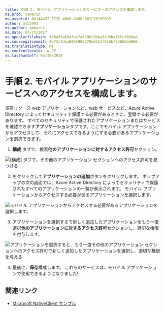 ```yaml
---
title: 手順 2. モバイル アプリケーションのサービスへのアクセスを構成します。
ms.prod: xamarin
ms.assetid: 8A14A457-F72E-4B08-B4B6-801F7619F893
author: asb3993
ms.author: amburns
ms.date: 03/23/2017
ms.openlocfilehash: fd6436a664fde7a610b29bba31d0baf35cf88dad
ms.sourcegitcommit: 0a72c7dea020b965378b6314f558bf5360dbd066
ms.translationtype: MT
ms.contentlocale: ja-JP
ms.lasthandoff: 05/10/2018
---
```

# <a name="step-2-configure-service-access-for-mobile-application"></a>手順 2. モバイル アプリケーションのサービスへのアクセスを構成します。

任意リソース web アプリケーションなど、web サービスなど、Azure Active Directory によってセキュリティで保護する必要があるときに、登録する必要があります。 すべてのセキュリティで保護されたアプリケーションまたはサービスを確認できます**アプリケーション**タブです。ここでモバイル アプリケーションからアクセスして、それにアクセスできるようにする必要があるアプリケーションを選択できます。

1. **構成** タブで、検索**他のアプリケーションに対するアクセス許可**セクション。

  ![](configure-images/2.1-configure.png "[構成] タブで、その他のアプリケーション セクションへのアクセス許可を見つける")

2.  をクリックして**アプリケーションの追加**ボタンをクリックします。 ポップアップの次の画面では、Azure Active Directory によってセキュリティで保護されたすべてのアプリケーションの一覧が表示されます。 モバイル アプリケーションからアクセスする必要があるアプリケーションを選択します。

  ![](configure-images/2.2-add-application.png "モバイル アプリケーションからアクセスする必要があるアプリケーションを選択します。")

3. アプリケーションを選択するで新しく追加したアプリケーションをもう一度選択**他のアプリケーションに対するアクセス許可**セクションし、適切な権限を付与します。

  ![](configure-images/2.3-permissions.png "アプリケーションを選択すると、もう一度その他のアプリケーション セクションへのアクセス許可で新しく追加したアプリケーションを選択し、適切な権限を与える")

4. 最後に、**保存**構成します。 これらのサービスは、モバイル アプリケーションで使用できるようになりました!



## <a name="related-links"></a>関連リンク

- [Microsoft NativeClient サンプル](https://github.com/AzureADSamples/NativeClient-MultiTarget-DotNet)
